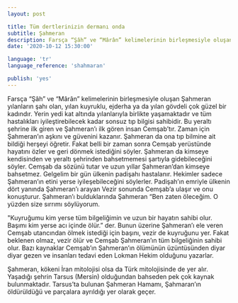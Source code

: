 ```yaml
---
layout: post

title: Tüm dertlerinizin dermanı onda
subtitle: Şahmeran
description: Farsça “Şâh” ve “Mârân” kelimelerinin birleşmesiyle oluşan Şahmeran yılanların şahı olan, yılan kuyruklu, ejderha ya da yılan gövdeli çok güzel bir kadındır.Yerin yedi kat altında yılanlarıyla birlikte yaşamaktadır ve tüm hastalıkları iyileştirebilecek kadar sonsuz tıp bilgisi sahibidir.
date: '2020-10-12 15:30:00'

language: 'tr'
language_reference: 'shahmaran'

publish: 'yes'
---
```


Farsça “Şâh” ve “Mârân” kelimelerinin birleşmesiyle oluşan Şahmeran yılanların şahı olan, yılan kuyruklu, ejderha ya da yılan gövdeli çok güzel bir kadındır. Yerin yedi kat altında yılanlarıyla birlikte yaşamaktadır ve tüm hastalıkları iyileştirebilecek kadar sonsuz tıp bilgisi sahibidir. Bu yeraltı şehrine ilk giren ve Şahmeran’ı ilk gören insan Cemşab’tır. Zaman için Şahmeran’ın aşkını ve güvenini kazanır. Şahmeran da ona tıp bilmine ait bildiği herşeyi öğretir. Fakat belli bir zaman sonra Cemşab yerüstünde hayatını özler ve geri dönmek istediğini söyler. Şahmeran da kimseye kendisinden ve yeraltı şehrinden bahsetmemesi şartıyla gidebileceğini söyler. Cemşab da sözünü tutar ve uzun yıllar Şahmeran’dan kimseye bahsetmez. Gelgelim bir gün ülkenin padişahı hastalanır. Hekimler sadece Şahmeran’ın etini yerse iyileşebileceğini söylerler. Padişah’ın emriyle ülkenin dört yanında Şahmeran’ı arayan Vezir sonunda Cemşab’a ulaşır ve onu konuşturur. Şahmeran’ı bulduklarında Şahmeran “Ben zaten öleceğim. O yüzden size sırrımı söylüyorum.

"Kuyruğumu kim yerse tüm bilgeliğimin ve uzun bir hayatın sahibi olur. Başımı kim yerse acı içinde ölür.” der. Bunun üzerine Şahmeran’ı ele veren Cemşab utancından ölmek istediği için başını, vezir de kuyruğunu yer. Fakat beklenen olmaz, vezir ölür ve Cemşab Şahmeran’ın tüm bilgeliğinin sahibi olur.
Bazı kaynaklar Cemşab’ın Şahmeran’ın ölümünün üzüntüsünden diyar diyar gezen ve insanları tedavi eden Lokman Hekim olduğunu yazarlar.

Şahmeran, kökeni İran mitolojisi olsa da Türk mitolojisinde de yer alır. Yaşadığı şehrin Tarsus (Mersin) olduğundan bahseden pek çok kaynak bulunmaktadır. Tarsus’ta bulunan Şahmeran Hamamı, Şahmaran’ın öldürüldüğü ve parçalara ayrıldığı yer olarak geçer.
